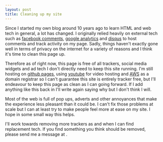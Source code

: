 ```yaml
---
layout: post
title: Cleaning up my site
---
```


Since I started my own blog around 10 years ago to learn HTML and web tech in general, a lot has changed. I originally relied heavily on external tech such as [facebook comments](https://developers.facebook.com/docs/plugins/comments/), [google analytics](https://analytics.google.com/analytics/web/) and [disqus](https://disqus.com/) to host comments and track activity on my page. Sadly, things haven't exactly gone well in terms of privacy on the internet for a variety of reasons and I think it's time to clean this page up. 

Therefore as of right now, this page is free of all trackers, social media widgets and ad tech I don't directly need to keep this site running. I'm still hosting on [github pages](https://pages.github.com/), using [youtube](http://youtube.com) for video hosting and [AWS](https://aws.amazon.com/route53/) as a domain registrar so I can't guarantee this site is entirely tracker free, but I'll endeavour to keep this page as clean as I can going forward. If I add anything like this back in I'll write again saying why but I don't think I will.

Most of the web is full of pop ups, adverts and other annoyances that make the experience less pleasant than it could be. I can't fix those problems at scale but I can at least try to make people feel more at ease on my site. I hope in some small way this helps.

I'll work towards removing more trackers as and when I can find replacement tech. If you find something you think should be removed, please send me a message at <script type="text/javascript">printEmailAddress();</script>.
